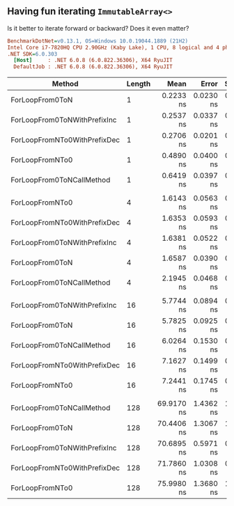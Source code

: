 ﻿## Having fun iterating `ImmutableArray<>`

Is it better to iterate forward or backward? Does it even matter?

``` ini
BenchmarkDotNet=v0.13.1, OS=Windows 10.0.19044.1889 (21H2)
Intel Core i7-7820HQ CPU 2.90GHz (Kaby Lake), 1 CPU, 8 logical and 4 physical cores
.NET SDK=6.0.303
  [Host]     : .NET 6.0.8 (6.0.822.36306), X64 RyuJIT
  DefaultJob : .NET 6.0.8 (6.0.822.36306), X64 RyuJIT
```
|                       Method | Length |       Mean |     Error |    StdDev | Ratio | RatioSD |
|----------------------------- |------- |-----------:|----------:|----------:|------:|--------:|
|              ForLoopFrom0ToN |      1 |  0.2233 ns | 0.0230 ns | 0.0179 ns |  1.00 |    0.00 |
| ForLoopFrom0ToNWithPrefixInc |      1 |  0.2537 ns | 0.0337 ns | 0.0299 ns |  1.13 |    0.14 |
| ForLoopFromNTo0WithPrefixDec |      1 |  0.2706 ns | 0.0201 ns | 0.0168 ns |  1.22 |    0.15 |
|              ForLoopFromNTo0 |      1 |  0.4890 ns | 0.0400 ns | 0.0355 ns |  2.18 |    0.22 |
|    ForLoopFrom0ToNCallMethod |      1 |  0.6419 ns | 0.0397 ns | 0.0371 ns |  2.91 |    0.28 |
|                              |        |            |           |           |       |         |
|              ForLoopFromNTo0 |      4 |  1.6143 ns | 0.0563 ns | 0.0527 ns |  0.97 |    0.03 |
| ForLoopFromNTo0WithPrefixDec |      4 |  1.6353 ns | 0.0593 ns | 0.0495 ns |  0.99 |    0.04 |
| ForLoopFrom0ToNWithPrefixInc |      4 |  1.6381 ns | 0.0522 ns | 0.0407 ns |  0.99 |    0.02 |
|              ForLoopFrom0ToN |      4 |  1.6587 ns | 0.0390 ns | 0.0346 ns |  1.00 |    0.00 |
|    ForLoopFrom0ToNCallMethod |      4 |  2.1945 ns | 0.0468 ns | 0.0415 ns |  1.32 |    0.04 |
|                              |        |            |           |           |       |         |
| ForLoopFrom0ToNWithPrefixInc |     16 |  5.7744 ns | 0.0894 ns | 0.0698 ns |  1.00 |    0.02 |
|              ForLoopFrom0ToN |     16 |  5.7825 ns | 0.0925 ns | 0.0820 ns |  1.00 |    0.00 |
|    ForLoopFrom0ToNCallMethod |     16 |  6.0264 ns | 0.1530 ns | 0.1503 ns |  1.04 |    0.03 |
| ForLoopFromNTo0WithPrefixDec |     16 |  7.1627 ns | 0.1499 ns | 0.1402 ns |  1.24 |    0.03 |
|              ForLoopFromNTo0 |     16 |  7.2441 ns | 0.1745 ns | 0.2143 ns |  1.26 |    0.05 |
|                              |        |            |           |           |       |         |
|    ForLoopFrom0ToNCallMethod |    128 | 69.9170 ns | 1.4362 ns | 1.3434 ns |  0.99 |    0.03 |
|              ForLoopFrom0ToN |    128 | 70.4406 ns | 1.3067 ns | 1.3982 ns |  1.00 |    0.00 |
| ForLoopFrom0ToNWithPrefixInc |    128 | 70.6895 ns | 0.5971 ns | 0.4986 ns |  1.01 |    0.02 |
| ForLoopFromNTo0WithPrefixDec |    128 | 71.7860 ns | 1.0308 ns | 0.8608 ns |  1.02 |    0.03 |
|              ForLoopFromNTo0 |    128 | 75.9980 ns | 1.3680 ns | 1.2127 ns |  1.08 |    0.02 |
